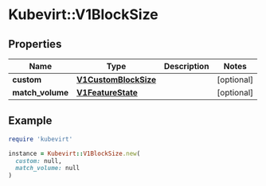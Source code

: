 # Kubevirt::V1BlockSize

## Properties

| Name | Type | Description | Notes |
| ---- | ---- | ----------- | ----- |
| **custom** | [**V1CustomBlockSize**](V1CustomBlockSize.md) |  | [optional] |
| **match_volume** | [**V1FeatureState**](V1FeatureState.md) |  | [optional] |

## Example

```ruby
require 'kubevirt'

instance = Kubevirt::V1BlockSize.new(
  custom: null,
  match_volume: null
)
```

